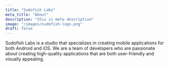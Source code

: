 ```yaml
---
title: "Sudofish Labs"
meta_title: "About"
description: "this is meta description"
image: "/images/sudofish-logo.png"
draft: false
---
```


Sudofish Labs is a studio that specializes in creating mobile applications for both Android and iOS. We are a team of developers who are passionate about creating high-quality applications that are both user-friendly and visually appealing.

